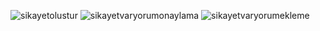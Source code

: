 ![sikayetolustur](https://github.com/user-attachments/assets/b1f1d9ae-e382-4915-bda3-df4c9332608d)
![sikayetvaryorumonaylama](https://github.com/user-attachments/assets/40c900ac-11f6-4048-8445-05079e591dbf)
![sikayetvaryorumekleme](https://github.com/user-attachments/assets/45483cfa-2ad1-4540-a7e9-3098ce63ccce)
